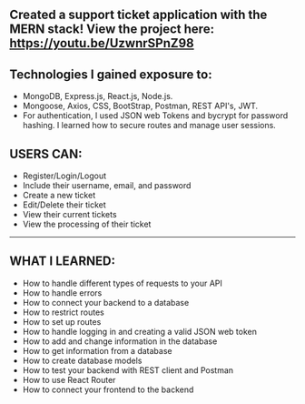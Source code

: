 Created a support ticket application with the MERN stack!
View the project here: https://youtu.be/UzwnrSPnZ98
---
## Technologies I gained exposure to:
- MongoDB, Express.js, React.js, Node.js.
- Mongoose, Axios, CSS, BootStrap, Postman, REST API's, JWT.
- For authentication, I used JSON web Tokens and bycrypt for password hashing. I learned how to secure routes and manage user sessions.

## USERS CAN:
- Register/Login/Logout
- Include their username, email, and password
- Create a new ticket
- Edit/Delete their ticket
- View their current tickets
- View the processing of their ticket

---

## WHAT I LEARNED:
- How to handle different types of requests to your API
- How to handle errors
- How to connect your backend to a database
- How to restrict routes
- How to set up routes
- How to handle logging in and creating a valid JSON web token
- How to add and change information in the database
- How to get information from a database
- How to create database models
- How to test your backend with REST client and Postman
- How to use React Router
- How to connect your frontend to the backend


